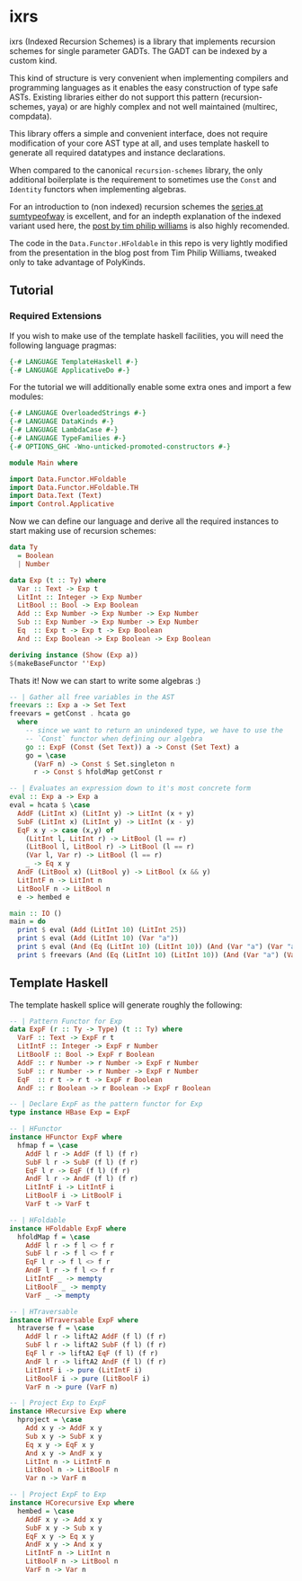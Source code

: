 # ixrs

ixrs (Indexed Recursion Schemes) is a library that implements recursion schemes for single parameter GADTs. The GADT can be indexed by a custom kind.

This kind of structure is very convenient when implementing compilers and programming languages as
it enables the easy construction of type safe ASTs. Existing libraries either do not support this
pattern (recursion-schemes, yaya) or are highly complex and not well maintained (multirec,
compdata).

This library offers a simple and convenient interface, does not require modification of your core
AST type at all, and uses template haskell to generate all required datatypes and instance
declarations.

When compared to the canonical `recursion-schemes` library, the only additional boilerplate is the
requirement to sometimes use the `Const` and `Identity` functors when implementing algebras.

For an introduction to (non indexed) recursion schemes the [series at
sumtypeofway](https://blog.sumtypeofway.com/posts/introduction-to-recursion-schemes.html) is
excellent, and for an indepth explanation of the indexed variant used here, the [post by tim philip
williams](http://www.timphilipwilliams.com/posts/2013-01-16-fixing-gadts.html) is also highly
recomended.

The code in the `Data.Functor.HFoldable` in this repo is very lightly modified from the presentation
in the blog post from Tim Philip Williams, tweaked only to take advantage of PolyKinds.

## Tutorial


### Required Extensions

If you wish to make use of the template haskell facilities, you will need the following language
pragmas:

```haskell
{-# LANGUAGE TemplateHaskell #-}
{-# LANGUAGE ApplicativeDo #-}
```

For the tutorial we will additionally enable some extra ones and import a few modules:

```haskell
{-# LANGUAGE OverloadedStrings #-}
{-# LANGUAGE DataKinds #-}
{-# LANGUAGE LambdaCase #-}
{-# LANGUAGE TypeFamilies #-}
{-# OPTIONS_GHC -Wno-unticked-promoted-constructors #-}

module Main where

import Data.Functor.HFoldable
import Data.Functor.HFoldable.TH
import Data.Text (Text)
import Control.Applicative
```

Now we can define our language and derive all the required instances to start making use of
recursion schemes:

```haskell
data Ty
  = Boolean
  | Number

data Exp (t :: Ty) where
  Var :: Text -> Exp t
  LitInt :: Integer -> Exp Number
  LitBool :: Bool -> Exp Boolean
  Add :: Exp Number -> Exp Number -> Exp Number
  Sub :: Exp Number -> Exp Number -> Exp Number
  Eq  :: Exp t -> Exp t -> Exp Boolean
  And :: Exp Boolean -> Exp Boolean -> Exp Boolean

deriving instance (Show (Exp a))
$(makeBaseFunctor ''Exp)
```

Thats it! Now we can start to write some algebras :)

```haskell
-- | Gather all free variables in the AST
freevars :: Exp a -> Set Text
freevars = getConst . hcata go
  where
    -- since we want to return an unindexed type, we have to use the
    -- `Const` functor when defining our algebra
    go :: ExpF (Const (Set Text)) a -> Const (Set Text) a
    go = \case
      (VarF n) -> Const $ Set.singleton n
      r -> Const $ hfoldMap getConst r

-- | Evaluates an expression down to it's most concrete form
eval :: Exp a -> Exp a
eval = hcata $ \case
  AddF (LitInt x) (LitInt y) -> LitInt (x + y)
  SubF (LitInt x) (LitInt y) -> LitInt (x - y)
  EqF x y -> case (x,y) of
    (LitInt l, LitInt r) -> LitBool (l == r)
    (LitBool l, LitBool r) -> LitBool (l == r)
    (Var l, Var r) -> LitBool (l == r)
    _ -> Eq x y
  AndF (LitBool x) (LitBool y) -> LitBool (x && y)
  LitIntF n -> LitInt n
  LitBoolF n -> LitBool n
  e -> hembed e

main :: IO ()
main = do
  print $ eval (Add (LitInt 10) (LitInt 25))
  print $ eval (Add (LitInt 10) (Var "a"))
  print $ eval (And (Eq (LitInt 10) (LitInt 10)) (And (Var "a") (Var "a")))
  print $ freevars (And (Eq (LitInt 10) (LitInt 10)) (And (Var "a") (Var "c")))
```

## Template Haskell

The template haskell splice will generate roughly the following:

```haskell
-- | Pattern Functor for Exp
data ExpF (r :: Ty -> Type) (t :: Ty) where
  VarF :: Text -> ExpF r t
  LitIntF :: Integer -> ExpF r Number
  LitBoolF :: Bool -> ExpF r Boolean
  AddF :: r Number -> r Number -> ExpF r Number
  SubF :: r Number -> r Number -> ExpF r Number
  EqF  :: r t -> r t -> ExpF r Boolean
  AndF :: r Boolean -> r Boolean -> ExpF r Boolean

-- | Declare ExpF as the pattern functor for Exp
type instance HBase Exp = ExpF

-- | HFunctor
instance HFunctor ExpF where
  hfmap f = \case
    AddF l r -> AddF (f l) (f r)
    SubF l r -> SubF (f l) (f r)
    EqF l r -> EqF (f l) (f r)
    AndF l r -> AndF (f l) (f r)
    LitIntF i -> LitIntF i
    LitBoolF i -> LitBoolF i
    VarF t -> VarF t

-- | HFoldable
instance HFoldable ExpF where
  hfoldMap f = \case
    AddF l r -> f l <> f r
    SubF l r -> f l <> f r
    EqF l r -> f l <> f r
    AndF l r -> f l <> f r
    LitIntF _ -> mempty
    LitBoolF _ -> mempty
    VarF _ -> mempty

-- | HTraversable
instance HTraversable ExpF where
  htraverse f = \case
    AddF l r -> liftA2 AddF (f l) (f r)
    SubF l r -> liftA2 SubF (f l) (f r)
    EqF l r -> liftA2 EqF (f l) (f r)
    AndF l r -> liftA2 AndF (f l) (f r)
    LitIntF i -> pure (LitIntF i)
    LitBoolF i -> pure (LitBoolF i)
    VarF n -> pure (VarF n)

-- | Project Exp to ExpF
instance HRecursive Exp where
  hproject = \case
    Add x y -> AddF x y
    Sub x y -> SubF x y
    Eq x y -> EqF x y
    And x y -> AndF x y
    LitInt n -> LitIntF n
    LitBool n -> LitBoolF n
    Var n -> VarF n

-- | Project ExpF to Exp
instance HCorecursive Exp where
  hembed = \case
    AddF x y -> Add x y
    SubF x y -> Sub x y
    EqF x y -> Eq x y
    AndF x y -> And x y
    LitIntF n -> LitInt n
    LitBoolF n -> LitBool n
    VarF n -> Var n
```
